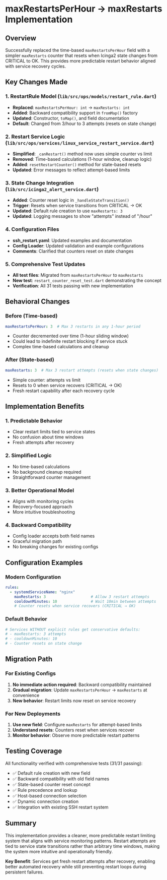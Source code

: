 # maxRestartsPerHour → maxRestarts Implementation

## Overview

Successfully replaced the time-based `maxRestartsPerHour` field with a simpler `maxRestarts` counter that resets when Icinga2 state changes from CRITICAL to OK. This provides more predictable restart behavior aligned with service recovery cycles.

## Key Changes Made

### 1. **RestartRule Model** (`lib/src/ops/models/restart_rule.dart`)
- **Replaced**: `maxRestartsPerHour: int` → `maxRestarts: int`
- **Added**: Backward compatibility support in `fromMap()` factory
- **Updated**: Constructor, `toMap()`, and field documentation
- **Default**: Changed from 3/hour to 3 attempts (resets on state change)

### 2. **Restart Service Logic** (`lib/src/ops/services/linux_service_restart_service.dart`)
- **Simplified**: `_canRestart()` method now uses simple counter vs limit
- **Removed**: Time-based calculations (1-hour window, cleanup logic)
- **Added**: `resetRestartCounter()` method for state-based resets
- **Updated**: Error messages to reflect attempt-based limits

### 3. **State Change Integration** (`lib/src/icinga2_alert_service.dart`)
- **Added**: Counter reset logic in `_handleStateTransition()`
- **Trigger**: Resets when service transitions from CRITICAL → OK
- **Updated**: Default rule creation to use `maxRestarts: 3`
- **Updated**: Logging messages to show "attempts" instead of "/hour"

### 4. **Configuration Files**
- **ssh_restart.yaml**: Updated examples and documentation
- **Config Loader**: Updated validation and example configurations
- **Comments**: Clarified that counters reset on state changes

### 5. **Comprehensive Test Updates**
- **All test files**: Migrated from `maxRestartsPerHour` to `maxRestarts`
- **New test**: `restart_counter_reset_test.dart` demonstrating the concept
- **Verification**: All 31 tests passing with new implementation

## Behavioral Changes

### Before (Time-based)
```yaml
maxRestartsPerHour: 3  # Max 3 restarts in any 1-hour period
```
- Counter decremented over time (1-hour sliding window)
- Could lead to indefinite restart blocking if service stuck
- Complex time-based calculations and cleanup

### After (State-based)
```yaml
maxRestarts: 3  # Max 3 restart attempts (resets when state changes)
```
- Simple counter: attempts vs limit
- Resets to 0 when service recovers (CRITICAL → OK)
- Fresh restart capability after each recovery cycle

## Implementation Benefits

### 1. **Predictable Behavior**
- Clear restart limits tied to service states
- No confusion about time windows
- Fresh attempts after recovery

### 2. **Simplified Logic**
- No time-based calculations
- No background cleanup required
- Straightforward counter management

### 3. **Better Operational Model**
- Aligns with monitoring cycles
- Recovery-focused approach
- More intuitive troubleshooting

### 4. **Backward Compatibility**
- Config loader accepts both field names
- Graceful migration path
- No breaking changes for existing configs

## Configuration Examples

### Modern Configuration
```yaml
rules:
  - systemdServiceName: "nginx"
    maxRestarts: 3                    # Allow 3 restart attempts
    cooldownMinutes: 10               # Wait 10min between attempts
    # Counter resets when service recovers (CRITICAL → OK)
```

### Default Behavior
```yaml
# Services WITHOUT explicit rules get conservative defaults:
# - maxRestarts: 3 attempts
# - cooldownMinutes: 10
# - Counter resets on state change
```

## Migration Path

### For Existing Configs
1. **No immediate action required**: Backward compatibility maintained
2. **Gradual migration**: Update `maxRestartsPerHour` → `maxRestarts` at convenience
3. **New behavior**: Restart limits now reset on service recovery

### For New Deployments
1. **Use new field**: Configure `maxRestarts` for attempt-based limits
2. **Understand resets**: Counters reset when services recover
3. **Monitor behavior**: Observe more predictable restart patterns

## Testing Coverage

All functionality verified with comprehensive tests (31/31 passing):
- ✅ Default rule creation with new field
- ✅ Backward compatibility with old field names
- ✅ State-based counter reset concept
- ✅ Rule precedence and lookup
- ✅ Host-based connection selection
- ✅ Dynamic connection creation
- ✅ Integration with existing SSH restart system

## Summary

This implementation provides a cleaner, more predictable restart limiting system that aligns with service monitoring patterns. Restart attempts are tied to service state transitions rather than arbitrary time windows, making the system more intuitive and operationally friendly.

**Key Benefit**: Services get fresh restart attempts after recovery, enabling better automated recovery while still preventing restart loops during persistent failures.